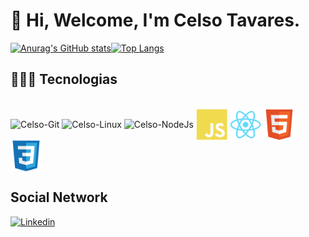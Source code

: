 #  👋 Hi, Welcome, I'm Celso Tavares.

[![Anurag's GitHub stats](https://github-readme-stats.vercel.app/api?username=CelsoTavares&show_icons=true&theme=radical)](https://github.com/CelsoTavares/github-readme-stats&show_icons=true&theme=radical)[![Top Langs](https://github-readme-stats.vercel.app/api/top-langs/?username=CelsoTavares&layout=compact&show_icons=true&theme=radical)](https://github.com/CelsoTavares/github-readme-stats)

## 🧑🏻‍💻 Tecnologias 

<div style="display: inline_block"><br>
  <img align="center" alt="Celso-Git" height="50" width="50" src="https://cdn.jsdelivr.net/gh/devicons/devicon/icons/git/git-original.svg"> 
  <img align="center" alt="Celso-Linux" height="50" width="50" src="https://cdn.jsdelivr.net/gh/devicons/devicon/icons/linux/linux-original.svg">
  <img align="center" alt="Celso-NodeJs" height="50" width="50" src="https://cdn.jsdelivr.net/gh/devicons/devicon/icons/nodejs/nodejs-original.svg">
  <img align="center" alt="Celso-Js" height="50" width="50" src="https://raw.githubusercontent.com/devicons/devicon/master/icons/javascript/javascript-plain.svg">
  <img align="center" alt="Celso-React" height="50" width="50" src="https://raw.githubusercontent.com/devicons/devicon/master/icons/react/react-original.svg">
  <img align="center" alt="Celso-HTML" height=50" width="50" src="https://raw.githubusercontent.com/devicons/devicon/master/icons/html5/html5-original.svg">
  <img align="center" alt="Celso-CSS" height="50" width="50" src="https://raw.githubusercontent.com/devicons/devicon/master/icons/css3/css3-original.svg">
</div>

## Social Network
[![Linkedin](https://img.shields.io/badge/LinkedIn-0077B5?style=for-the-badge&logo=linkedin&logoColor=white)](https://www.linkedin.com/in/celsotavaresjunior/) 



<!--
**CelsoTavares/CelsoTavares** is a ✨ _special_ ✨ repository because its `README.md` (this file) appears on your GitHub profile.

Here are some ideas to get you started:

- 🔭 I’m currently working on ...
- 🌱 I’m currently learning ...
- 👯 I’m looking to collaborate on ...
- 🤔 I’m looking for help with ...
- 💬 Ask me about ...
- 📫 How to reach me: ...
- 😄 Pronouns: ...
- ⚡ Fun fact: ...
-->
